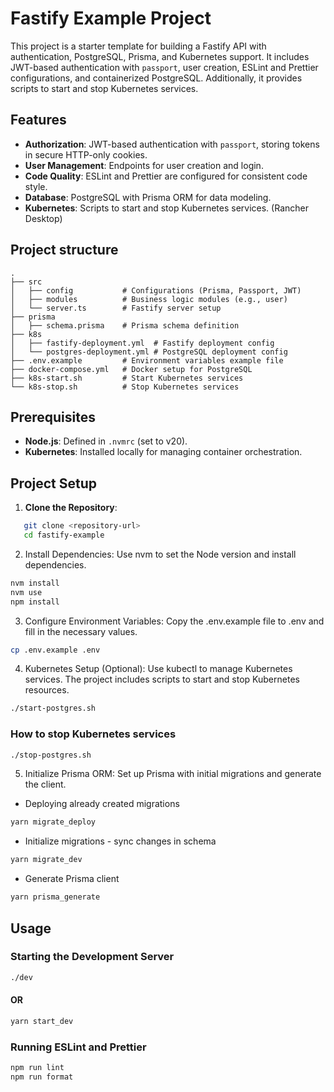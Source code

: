 # Fastify Example Project

This project is a starter template for building a Fastify API with authentication, PostgreSQL, Prisma, and Kubernetes support. It includes JWT-based authentication with `passport`, user creation, ESLint and Prettier configurations, and containerized PostgreSQL. Additionally, it provides scripts to start and stop Kubernetes services.

## Features

- **Authorization**: JWT-based authentication with `passport`, storing tokens in secure HTTP-only cookies.
- **User Management**: Endpoints for user creation and login.
- **Code Quality**: ESLint and Prettier are configured for consistent code style.
- **Database**: PostgreSQL with Prisma ORM for data modeling.
- **Kubernetes**: Scripts to start and stop Kubernetes services. (Rancher Desktop)

## Project structure

```graph
.
├── src
│   ├── config           # Configurations (Prisma, Passport, JWT)
│   ├── modules          # Business logic modules (e.g., user)
│   └── server.ts        # Fastify server setup
├── prisma
│   ├── schema.prisma    # Prisma schema definition
├── k8s
│   ├── fastify-deployment.yml  # Fastify deployment config
│   └── postgres-deployment.yml # PostgreSQL deployment config
├── .env.example         # Environment variables example file
├── docker-compose.yml   # Docker setup for PostgreSQL
├── k8s-start.sh         # Start Kubernetes services
└── k8s-stop.sh          # Stop Kubernetes services
```

## Prerequisites

- **Node.js**: Defined in `.nvmrc` (set to v20).
- **Kubernetes**: Installed locally for managing container orchestration.

## Project Setup

1. **Clone the Repository**:

```bash
   git clone <repository-url>
   cd fastify-example
```

2. Install Dependencies: Use nvm to set the Node version and install dependencies.

```bash
nvm install
nvm use
npm install
```

3. Configure Environment Variables: Copy the .env.example file to .env and fill in the necessary values.

```bash
cp .env.example .env
```

4. Kubernetes Setup (Optional): Use kubectl to manage Kubernetes services. The project includes scripts to start and stop Kubernetes resources.

```bash
./start-postgres.sh
```

### How to stop Kubernetes services

```bash
./stop-postgres.sh
```

5. Initialize Prisma ORM: Set up Prisma with initial migrations and generate the client.

- Deploying already created migrations

```bash
yarn migrate_deploy
```

- Initialize migrations - sync changes in schema

```bash
yarn migrate_dev
```

- Generate Prisma client

```bash
yarn prisma_generate
```

## Usage

### Starting the Development Server

```bash
./dev
```

#### OR

```bash
yarn start_dev
```

### Running ESLint and Prettier

```bash
npm run lint
npm run format
```
